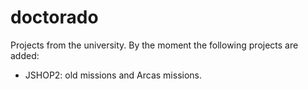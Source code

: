 # doctorado
Projects from the university. By the moment the following projects are added:

- JSHOP2: old missions and Arcas missions.
